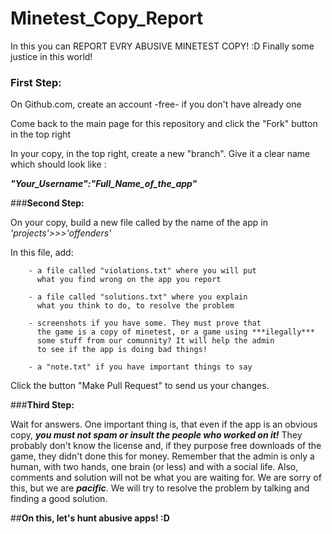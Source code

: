 # Minetest_Copy_Report
In this you can REPORT EVRY ABUSIVE MINETEST COPY! :D Finally some justice in this world!

### **First Step:**

On Github.com, create an account -free- if you don't have already one

Come back to the main page for this repository and click the "Fork" button in the top right

In your copy, in the top right, create a new "branch". Give it a clear name which should look like :

***"Your_Username":"Full_Name_of_the_app"***

###**Second Step:**

On your copy, build a new file called by the name of the app in *'projects'>>>'offenders'*

In this file, add:

        - a file called "violations.txt" where you will put
          what you find wrong on the app you report
        
        - a file called "solutions.txt" where you explain 
          what you think to do, to resolve the problem
        
        - screenshots if you have some. They must prove that 
          the game is a copy of minetest, or a game using ***ilegally*** 
          some stuff from our comunnity? It will help the admin 
          to see if the app is doing bad things!
                
        - a "note.txt" if you have important things to say

Click the button "Make Pull Request" to send us your changes. 

###**Third Step:**

Wait for answers. One important thing is, that even if the app is an obvious copy, ***you must not spam or insult the people who worked on it!*** They probably don't know the license and, if they purpose free downloads of the game, they didn't done this for money. Remember that the admin is only a human, with two hands, one brain (or less) and with a social life. Also, comments and solution will not be what you are waiting for. We are sorry of this, but we are ***pacific***. We will try to resolve the problem by talking and finding a good solution.

##**On this, let's hunt abusive apps! :D**
